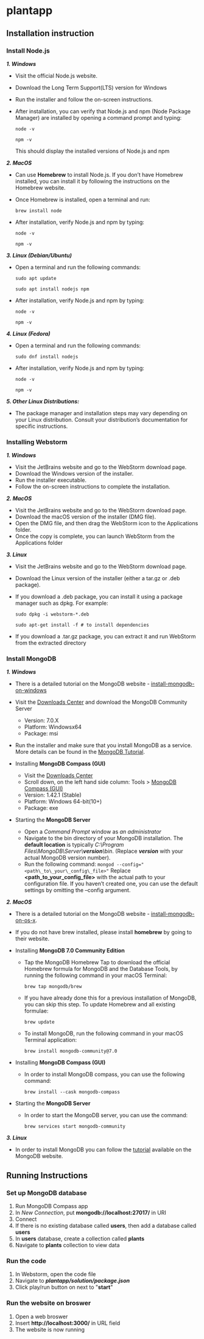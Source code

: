 # plantapp
## Installation instruction
### Install Node.js
***1. Windows***
- Visit the official Node.js website.
- Download the Long Term Support(LTS) version for Windows
- Run the installer and follow the on-screen instructions.
- After installation, you can verify that Node.js and npm (Node Package Manager) are installed by opening a command prompt and typing:

    ```node -v```

    ```npm -v```

    This should display the installed versions of Node.js and npm

***2. MacOS***
- Can use **Homebrew** to install Node.js. If you don’t have Homebrew installed, you can
install it by following the instructions on the Homebrew website.
- Once Homebrew is installed, open a terminal and run:

    ```brew install node```
- After installation, verify Node.js and npm by typing:

    ```node -v```

    ```npm -v```

***3. Linux (Debian/Ubuntu)***
- Open a terminal and run the following commands:

    ```sudo apt update```

    ```sudo apt install nodejs npm```
- After installation, verify Node.js and npm by typing:

    ```node -v```

    ```npm -v```

***4. Linux (Fedora)***
- Open a terminal and run the following commands:

    ```sudo dnf install nodejs```
- After installation, verify Node.js and npm by typing:

    ```node -v```

    ```npm -v```

***5.  Other Linux Distributions:***
- The package manager and installation steps may vary depending on your Linux distribution.
Consult your distribution’s documentation for specific instructions.

###  Installing Webstorm
***1. Windows***
- Visit the JetBrains website and go to the WebStorm download page.
- Download the Windows version of the installer.
- Run the installer executable.
- Follow the on-screen instructions to complete the installation.

***2. MacOS***
- Visit the JetBrains website and go to the WebStorm download page.
- Download the macOS version of the installer (DMG file).
- Open the DMG file, and then drag the WebStorm icon to the Applications folder.
- Once the copy is complete, you can launch WebStorm from the Applications folder

***3. Linux***
- Visit the JetBrains website and go to the WebStorm download page.
- Download the Linux version of the installer (either a tar.gz or .deb package).
- If you download a .deb package, you can install it using a package manager such as dpkg. For example:

    ```sudo dpkg -i webstorm-*.deb```

    ```sudo apt-get install -f # to install dependencies```

- If you download a .tar.gz package, you can extract it and run WebStorm from the extracted
directory
### Install MongoDB
***1. Windows***
- There is a detailed tutorial on the MongoDB website - [install-mongodb-on-windows](https://www.mongodb.com/docs/manual/tutorial/install-mongodb-on-windows/)
- Visit the [Downloads Center](https://www.mongodb.com/try/download/community) and download the MongoDB Community Server
    - Version: 7.0.X
    - Platform: Windowsx64
    - Package: msi
- Run the installer and make sure that you install MongoDB as a service. More details can be found in the [MongoDB Tutorial](https://www.mongodb.com/docs/manual/tutorial/install-mongodb-on-windows/).

-  Installing **MongoDB Compass (GUI)**
    - Visit the [Downloads Center](https://www.mongodb.com/try/download/community)
    - Scroll down, on the left hand side column: Tools > [MongoDB Compass (GUI)](https://www.mongodb.com/try/download/compass)
    - Version: 1.42.1 (Stable)
    - Platform: Windows 64-bit(10+)
    - Package: exe
- Starting the **MongoDB Server**
    - Open a *Command Prompt* window as *an administrator*
    - Navigate to the bin directory of your MongoDB installation. The **default location** is typically *C:\Program Files\MongoDB\Server\\**version**\bin*. (Replace ***version*** with your actual MongoDB version number).
    - Run the following command:
```mongod --config="<path\_to\_your\_config\_file>"```
Replace **<path_to_your_config_file>** with the actual path to your configuration file. If you
haven’t created one, you can use the default settings by omitting the –config argument.

***2. MacOS***
- There is a detailed tutorial on the MongoDB website - [install-mongodb-on-os-x](https://www.mongodb.com/docs/manual/tutorial/install-mongodb-on-os-x/).
- If you do not have brew installed, please install
**homebrew** by going to their website.

- Installing **MongoDB 7.0 Community Edition**
    - Tap the MongoDB Homebrew Tap to download the official Homebrew formula for MongoDB and the Database Tools, by running the following command in your macOS Terminal: 
    
        ```brew tap mongodb/brew```

    - If you have already done this for a previous installation of MongoDB, you can skip this step. To update Homebrew and all existing formulae: 
    
        ```brew update```
    - To install MongoDB, run the following command in your macOS Terminal application: 
    
        ```brew install mongodb-community@7.0```

-  Installing **MongoDB Compass (GUI)**
    - In order to install MongoDB compass, you can use the following command: 
    
        ```brew install --cask mongodb-compass```

- Starting the **MongoDB Server**
    - In order to start the MongoDB server, you can use the command: 
    
        ```brew services start mongodb-community```

***3. Linux***
- In order to install MongoDB you can follow the [tutorial](https://www.mongodb.com/docs/manual/administration/install-on-linux/) available on the MongoDB website.

## Running Instructions
### Set up MongoDB database
1. Run MongoDB Compass app
2. In *New Connection*, put **mongodb://localhost:27017/** in URI
3. Connect
4. If there is no existing database called **users**, then add a database called **users**
5. In **users** database, create a collection called **plants**
6. Navigate to **plants** collection to view data

### Run the code
1. In Webstorm, open the code file
2. Navigate to ***plantapp/solution/package.json***
3. Click play/run button on next to "**start**"

### Run the website on broswer
1. Open a web broswer
2. Insert **http://localhost:3000/** in URL field
3. The website is now running